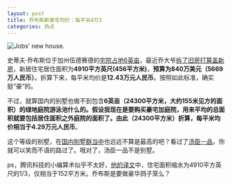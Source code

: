 ```yaml
---
layout: post
title: 乔布斯新豪宅均价：每平米4万3
categories: 热点
---
```

![Jobs' new house.](http://img1.gtimg.com/tech/pics/hv1/146/48/636/41368286.jpg)

史蒂夫·乔布斯位于加州伍德赛德的[宅院占地6英亩](http://www.ceqq.com/bwtuku/fengguang/bfsj/201005/10610.html)，最近乔大爷[拆了旧房打算盖新房](http://www.cnbeta.com/articles/123105.htm)，新居住宅居住面积为**4910平方英尺(456平方米)**，**预算为840万美元（5669万人民币）**。折算下来，每平米均价是**12.43万元人民币**。按照如此标准，确实挺“豪”的。

不过，就算国内的别墅也做不到包含**6英亩（24300平方米，大约155米见方的面积）**的绿地庭院游泳池什么的。假设我现在是要购买豪宅加庭院，用来平均的总面积就要包括居住面积之外庭院的面积了。由此（24300平方米）折算，每平米均价相当于**4.29万元人民币**。

这个等级的别墅，在[国内别墅群当中](http://house.focus.cn/housemarket/house_search/index.php?sort_type=price&region=26&type=3)也远远不算是最高的吧？看过了[汤臣一品](http://finance.sina.com.cn/focus/lptc/index.shtml)，你就可以笑而不语的路过了。哦对了，汤臣一品不是别墅。

ps，腾讯科技的小编算术似乎不太好，[他的译文](http://tech.qq.com/a/20100929/000102.htm)中，住宅面积缩水为4910平方英尺的1/3，仅相当于152平方米。乔布斯是要做豪华鸽子笼么？